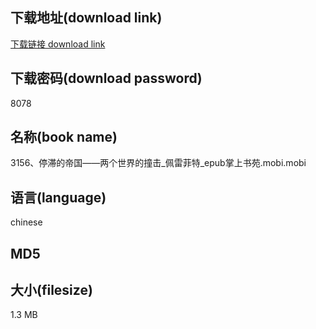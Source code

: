 ## 下载地址(download link)
[下载链接 download link](https://voluble-croquembouche-d321dc.netlify.app/?s=3156%E3%80%81%E5%81%9C%E6%BB%9E%E7%9A%84%E5%B8%9D%E5%9B%BD%E2%80%94%E2%80%94%E4%B8%A4%E4%B8%AA%E4%B8%96%E7%95%8C%E7%9A%84%E6%92%9E%E5%87%BB_%E4%BD%A9%E9%9B%B7%E8%8F%B2%E7%89%B9_epub%E6%8E%8C%E4%B8%8A%E4%B9%A6%E8%8B%91.mobi)

## 下载密码(download password)
8078

## 名称(book name)
3156、停滞的帝国——两个世界的撞击_佩雷菲特_epub掌上书苑.mobi.mobi

## 语言(language)
chinese

## MD5


## 大小(filesize)
1.3 MB
